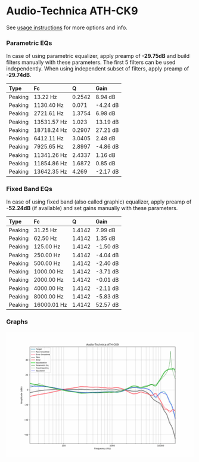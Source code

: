 # Audio-Technica ATH-CK9
See [usage instructions](https://github.com/jaakkopasanen/AutoEq#usage) for more options and info.

### Parametric EQs
In case of using parametric equalizer, apply preamp of **-29.75dB** and build filters manually
with these parameters. The first 5 filters can be used independently.
When using independent subset of filters, apply preamp of **-29.74dB**.

| Type    | Fc          |      Q | Gain     |
|:--------|:------------|:-------|:---------|
| Peaking | 13.22 Hz    | 0.2542 | 8.94 dB  |
| Peaking | 1130.40 Hz  | 0.071  | -4.24 dB |
| Peaking | 2721.61 Hz  | 1.3754 | 6.98 dB  |
| Peaking | 13531.57 Hz | 1.023  | 13.19 dB |
| Peaking | 18718.24 Hz | 0.2907 | 27.21 dB |
| Peaking | 6412.11 Hz  | 3.0405 | 2.48 dB  |
| Peaking | 7925.65 Hz  | 2.8997 | -4.86 dB |
| Peaking | 11341.26 Hz | 2.4337 | 1.16 dB  |
| Peaking | 11854.86 Hz | 1.6872 | 0.85 dB  |
| Peaking | 13642.35 Hz | 4.269  | -2.17 dB |

### Fixed Band EQs
In case of using fixed band (also called graphic) equalizer, apply preamp of **-52.24dB**
(if available) and set gains manually with these parameters.

| Type    | Fc          |      Q | Gain     |
|:--------|:------------|:-------|:---------|
| Peaking | 31.25 Hz    | 1.4142 | 7.99 dB  |
| Peaking | 62.50 Hz    | 1.4142 | 1.35 dB  |
| Peaking | 125.00 Hz   | 1.4142 | -1.50 dB |
| Peaking | 250.00 Hz   | 1.4142 | -4.04 dB |
| Peaking | 500.00 Hz   | 1.4142 | -2.40 dB |
| Peaking | 1000.00 Hz  | 1.4142 | -3.71 dB |
| Peaking | 2000.00 Hz  | 1.4142 | -0.01 dB |
| Peaking | 4000.00 Hz  | 1.4142 | -2.11 dB |
| Peaking | 8000.00 Hz  | 1.4142 | -5.83 dB |
| Peaking | 16000.01 Hz | 1.4142 | 52.57 dB |

### Graphs
![](./Audio-Technica%20ATH-CK9.png)
